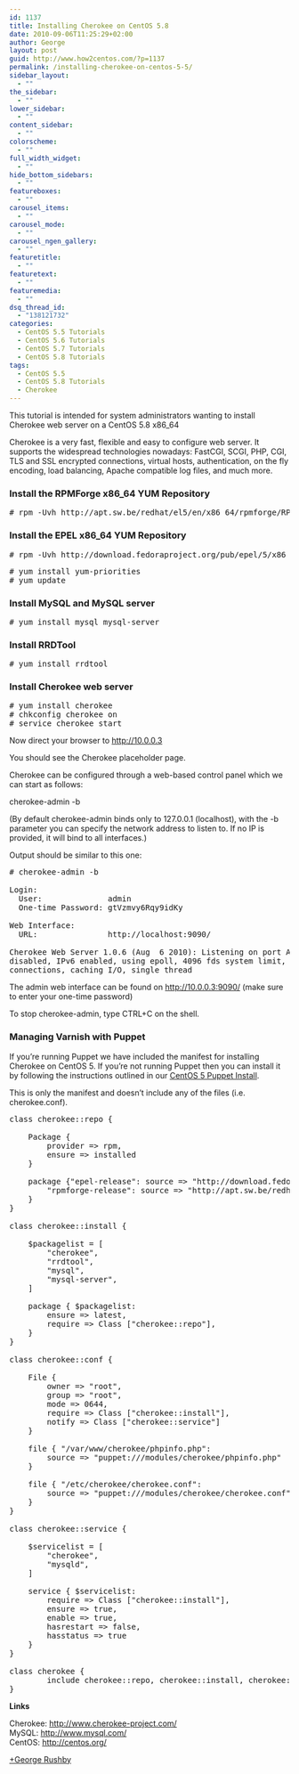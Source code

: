 ```yaml
---
id: 1137
title: Installing Cherokee on CentOS 5.8
date: 2010-09-06T11:25:29+02:00
author: George
layout: post
guid: http://www.how2centos.com/?p=1137
permalink: /installing-cherokee-on-centos-5-5/
sidebar_layout:
  - ""
the_sidebar:
  - ""
lower_sidebar:
  - ""
content_sidebar:
  - ""
colorscheme:
  - ""
full_width_widget:
  - ""
hide_bottom_sidebars:
  - ""
featureboxes:
  - ""
carousel_items:
  - ""
carousel_mode:
  - ""
carousel_ngen_gallery:
  - ""
featuretitle:
  - ""
featuretext:
  - ""
featuremedia:
  - ""
dsq_thread_id:
  - "138121732"
categories:
  - CentOS 5.5 Tutorials
  - CentOS 5.6 Tutorials
  - CentOS 5.7 Tutorials
  - CentOS 5.8 Tutorials
tags:
  - CentOS 5.5
  - CentOS 5.8 Tutorials
  - Cherokee
---
```

This tutorial is intended for system administrators wanting to install Cherokee web server on a CentOS 5.8 x86_64 

Cherokee is a very fast, flexible and easy to configure web server. It supports the widespread technologies nowadays: FastCGI, SCGI, PHP, CGI, TLS and SSL encrypted connections, virtual hosts, authentication, on the fly encoding, load balancing, Apache compatible log files, and much more. 

### Install the RPMForge x86_64 YUM Repository

<pre class="toolbar:2 nums:false nums-toggle:false theme:github font:droid-sans-mono whitespace-before:1 whitespace-after:1 lang:default decode:true " ># rpm -Uvh http://apt.sw.be/redhat/el5/en/x86_64/rpmforge/RPMS/rpmforge-release-0.5.2-2.el5.rf.x86_64.rpm</pre>

### Install the EPEL x86_64 YUM Repository

<pre class="toolbar:2 nums:false nums-toggle:false theme:github font:droid-sans-mono whitespace-before:1 whitespace-after:1 lang:default decode:true " ># rpm -Uvh http://download.fedoraproject.org/pub/epel/5/x86_64/epel-release-5-4.noarch.rpm</pre>

<pre class="toolbar:2 nums:false nums-toggle:false theme:github font:droid-sans-mono whitespace-before:1 whitespace-after:1 lang:default decode:true"># yum install yum-priorities
# yum update
</pre>

### Install MySQL and MySQL server

<pre class="toolbar:2 nums:false nums-toggle:false theme:github font:droid-sans-mono whitespace-before:1 whitespace-after:1 lang:default decode:true"># yum install mysql mysql-server
</pre>

### Install RRDTool

<pre class="toolbar:2 nums:false nums-toggle:false theme:github font:droid-sans-mono whitespace-before:1 whitespace-after:1 lang:default decode:true"># yum install rrdtool
</pre>

### Install Cherokee web server

<pre class="toolbar:2 nums:false nums-toggle:false theme:github font:droid-sans-mono whitespace-before:1 whitespace-after:1 lang:default decode:true"># yum install cherokee
# chkconfig cherokee on
# service cherokee start
</pre>

Now direct your browser to http://10.0.0.3

You should see the Cherokee placeholder page.

Cherokee can be configured through a web-based control panel which we can start as follows:

cherokee-admin -b

(By default cherokee-admin binds only to 127.0.0.1 (localhost), with the -b parameter you can specify the network address to listen to. If no IP is provided, it will bind to all interfaces.)

Output should be similar to this one:

<pre class="toolbar:2 nums:false nums-toggle:false theme:github font:droid-sans-mono whitespace-before:1 whitespace-after:1 lang:default decode:true"># cherokee-admin -b

Login:
  User:              admin
  One-time Password: gtVzmvy6Rqy9idKy

Web Interface:
  URL:               http://localhost:9090/

Cherokee Web Server 1.0.6 (Aug  6 2010): Listening on port ALL:9090, TLS
disabled, IPv6 enabled, using epoll, 4096 fds system limit, max. 2041
connections, caching I/O, single thread
</pre>

The admin web interface can be found on http://10.0.0.3:9090/ (make sure to enter your one-time password)

To stop cherokee-admin, type CTRL+C on the shell.

### Managing Varnish with Puppet

If you&#8217;re running Puppet we have included the manifest for installing Cherokee on CentOS 5. If you&#8217;re not running Puppet then you can install it by following the instructions outlined in our <a href="http://www.how2centos.com/centos-5-puppet-install/" title="CentOS 5 Puppet Install" target="_blank">CentOS 5 Puppet Install</a>.

This is only the manifest and doesn&#8217;t include any of the files (i.e. cherokee.conf).

<pre lang="ruby" line="1">class cherokee::repo {
 
	Package {
		provider => rpm,
		ensure => installed
	}
 
	package {"epel-release": source => "http://download.fedoraproject.org/pub/epel/5/x86_64/epel-release-5-4.noarch.rpm";
		"rpmforge-release": source => "http://apt.sw.be/redhat/el5/en/x86_64/rpmforge/RPMS/rpmforge-release-0.5.2-2.el5.rf.x86_64.rpm"
	}
}

class cherokee::install {

	$packagelist = [
		"cherokee",
		"rrdtool",
		"mysql",
		"mysql-server",
	]

	package { $packagelist:
		ensure => latest,
		require => Class ["cherokee::repo"],
	}
}

class cherokee::conf {

	File {
		owner => "root",
		group => "root",
		mode => 0644,
		require => Class ["cherokee::install"],
		notify => Class ["cherokee::service"]
	}

	file { "/var/www/cherokee/phpinfo.php":
		source => "puppet:///modules/cherokee/phpinfo.php"
	}

	file { "/etc/cherokee/cherokee.conf":
		source => "puppet:///modules/cherokee/cherokee.conf"
	}
}

class cherokee::service {

	$servicelist = [ 
		"cherokee",
		"mysqld",
	]

	service { $servicelist:
		require => Class ["cherokee::install"],
		ensure => true,
		enable => true,
		hasrestart => false,
		hasstatus => true
	}
}

class cherokee {
		include cherokee::repo, cherokee::install, cherokee::conf, cherokee::service
}
</pre>

**Links**

Cherokee: <http://www.cherokee-project.com/>  
MySQL: <http://www.mysql.com/>  
CentOS: <http://centos.org/>

[+George Rushby](https://plus.google.com/112343473763635198843/about?rel=author)